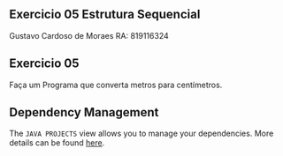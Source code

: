 ## Exercicio 05 Estrutura Sequencial

Gustavo Cardoso de Moraes RA: 819116324

## Exercicio 05

Faça um Programa que converta metros para centímetros.

## Dependency Management

The `JAVA PROJECTS` view allows you to manage your dependencies. More details can be found [here](https://github.com/microsoft/vscode-java-dependency#manage-dependencies).
